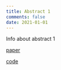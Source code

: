 ```yaml
---
title: Abstract 1
comments: false
date: 2021-01-01
---
```


Info about abstract 1 

[paper]()

[code]()